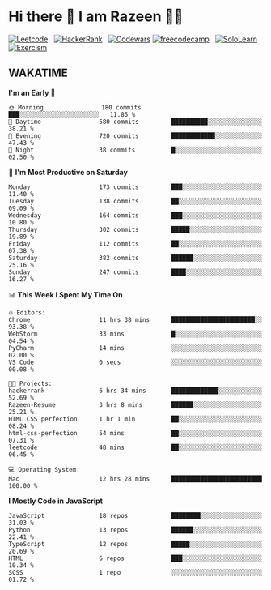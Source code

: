 # Hi there 👋 I am Razeen 👩‍💻


[![Leetcode](https://img.shields.io/badge/-LeetCode-FFA116?style=for-the-badge&logo=LeetCode&logoColor=black)](https://leetcode.com/razeenshaikh/)&nbsp;&nbsp;
[![HackerRank](https://img.shields.io/badge/-Hackerrank-2EC866?style=for-the-badge&logo=HackerRank&logoColor=white)](https://www.hackerrank.com/profile/razeen_m_shaikh)&nbsp;&nbsp;
[![Codewars](https://img.shields.io/badge/Codewars-B1361E?style=for-the-badge&logo=Codewars&logoColor=white)](https://www.codewars.com/users/razeen_shaikh)
[![freecodecamp](https://img.shields.io/badge/freecodecamp-27273D?style=for-the-badge&logo=freecodecamp&logoColor=white)](https://www.freecodecamp.org/razeen)&nbsp;&nbsp;
[![SoloLearn](https://img.shields.io/badge/-Sololearn-3a464b?style=for-the-badge&logo=Sololearn&logoColor=white)](https://www.sololearn.com/en/profile/30940776)&nbsp;&nbsp;
[![Exercism](https://img.shields.io/badge/Exercism-009CAB?style=for-the-badge&logo=exercism&logoColor=white)](https://exercism.org/profiles/Razeen-Shaikh)

## WAKATIME

<!--START_SECTION:waka-->
**I'm an Early 🐤** 

```text
🌞 Morning                180 commits         ███░░░░░░░░░░░░░░░░░░░░░░   11.86 % 
🌆 Daytime                580 commits         ██████████░░░░░░░░░░░░░░░   38.21 % 
🌃 Evening                720 commits         ████████████░░░░░░░░░░░░░   47.43 % 
🌙 Night                  38 commits          █░░░░░░░░░░░░░░░░░░░░░░░░   02.50 % 
```
📅 **I'm Most Productive on Saturday** 

```text
Monday                   173 commits         ███░░░░░░░░░░░░░░░░░░░░░░   11.40 % 
Tuesday                  138 commits         ██░░░░░░░░░░░░░░░░░░░░░░░   09.09 % 
Wednesday                164 commits         ███░░░░░░░░░░░░░░░░░░░░░░   10.80 % 
Thursday                 302 commits         █████░░░░░░░░░░░░░░░░░░░░   19.89 % 
Friday                   112 commits         ██░░░░░░░░░░░░░░░░░░░░░░░   07.38 % 
Saturday                 382 commits         ██████░░░░░░░░░░░░░░░░░░░   25.16 % 
Sunday                   247 commits         ████░░░░░░░░░░░░░░░░░░░░░   16.27 % 
```


📊 **This Week I Spent My Time On** 

```text
🔥 Editors: 
Chrome                   11 hrs 38 mins      ███████████████████████░░   93.38 % 
WebStorm                 33 mins             █░░░░░░░░░░░░░░░░░░░░░░░░   04.54 % 
PyCharm                  14 mins             ░░░░░░░░░░░░░░░░░░░░░░░░░   02.00 % 
VS Code                  0 secs              ░░░░░░░░░░░░░░░░░░░░░░░░░   00.08 % 

🐱‍💻 Projects: 
hackerrank               6 hrs 34 mins       █████████████░░░░░░░░░░░░   52.69 % 
Razeen-Resume            3 hrs 8 mins        ██████░░░░░░░░░░░░░░░░░░░   25.21 % 
HTML CSS perfection      1 hr 1 min          ██░░░░░░░░░░░░░░░░░░░░░░░   08.24 % 
html-css-perfection      54 mins             ██░░░░░░░░░░░░░░░░░░░░░░░   07.31 % 
leetcode                 48 mins             ██░░░░░░░░░░░░░░░░░░░░░░░   06.45 % 

💻 Operating System: 
Mac                      12 hrs 28 mins      █████████████████████████   100.00 % 
```

**I Mostly Code in JavaScript** 

```text
JavaScript               18 repos            ████████░░░░░░░░░░░░░░░░░   31.03 % 
Python                   13 repos            ██████░░░░░░░░░░░░░░░░░░░   22.41 % 
TypeScript               12 repos            █████░░░░░░░░░░░░░░░░░░░░   20.69 % 
HTML                     6 repos             ███░░░░░░░░░░░░░░░░░░░░░░   10.34 % 
SCSS                     1 repo              ░░░░░░░░░░░░░░░░░░░░░░░░░   01.72 % 
```




<!--END_SECTION:waka-->
